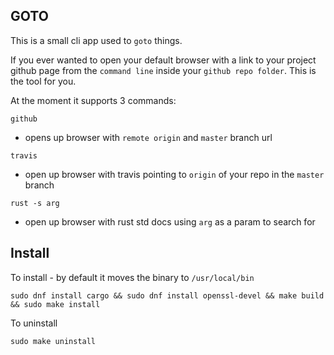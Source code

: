 ## GOTO

This is a small cli app used to `goto` things.

If you ever wanted to open your default browser with a link to your project github page from the `command line` inside your `github repo folder`. This is the tool for you.

At the moment it supports 3 commands:

`github` 
- opens up browser with `remote origin` and `master` branch url

`travis` 
- open up browser with travis pointing to `origin` of your repo in the `master` branch

`rust -s arg`
- open up browser with rust std docs using `arg` as a param to search for

## Install

To install - by default it moves the binary to `/usr/local/bin`
```
sudo dnf install cargo && sudo dnf install openssl-devel && make build && sudo make install
```

To uninstall

```
sudo make uninstall
```
